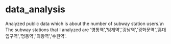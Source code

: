 # data_analysis
Analyzed public data which is about the number of subway station users.\n
The subway stations that I analyzed are '영통역','범계역','강남역','광화문역','홍대입구역','명동역','의왕역','수원역'.
